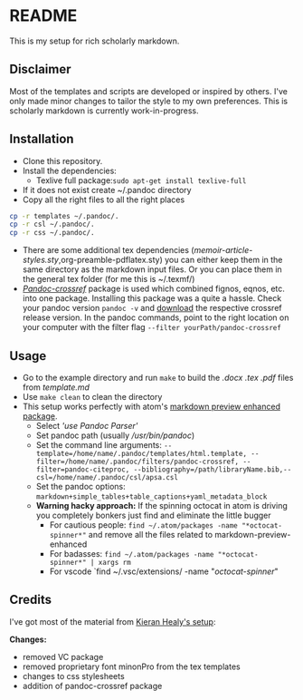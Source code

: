 # README
This is my setup for rich scholarly markdown.

## Disclaimer
Most of the templates and scripts are developed or inspired by others. I've only made minor changes to tailor the style to my own preferences. This is scholarly markdown is currently work-in-progress.

## Installation
* Clone this repository.
* Install the dependencies:
    * Texlive full package:`sudo apt-get install texlive-full`
* If it does not exist create ~/.pandoc directory
* Copy all the right files to all the right places

```bash
cp -r templates ~/.pandoc/.
cp -r csl ~/.pandoc/.
cp -r css ~/.pandoc/.
```
* There are some additional tex dependencies (*memoir-article-styles.sty*,org-preamble-pdflatex.sty) you can either keep them in the same directory as the markdown input files. Or you can place them in the general tex folder (for me this is ~/.texmf/)
* [*Pandoc-crossref*](https://github.com/lierdakil/pandoc-crossref) package is used which combined fignos, eqnos, etc. into one package. Installing this package was a quite a hassle. Check your pandoc version `pandoc -v` and [download](https://github.com/lierdakil/pandoc-crossref/releases) the respective crossref release version. In the pandoc commands, point to the right location on your computer with the filter flag `--filter yourPath/pandoc-crossref`

## Usage
* Go to the example directory and run `make` to build the *.docx .tex .pdf* files from *template.md* 
* Use `make clean` to clean the directory
* This setup works perfectly with atom's [markdown preview enhanced package](https://github.com/shd101wyy/markdown-preview-enhanced).
	* Select *'use Pandoc Parser'*
	* Set pandoc path (usually */usr/bin/pandoc*)
	* Set the command line arguments: `--template=/home/name/.pandoc/templates/html.template, --filter=/home/name/.pandoc/filters/pandoc-crossref, --filter=pandoc-citeproc, --bibliography=/path/libraryName.bib,--csl=/home/name/.pandoc/csl/apsa.csl`
	* Set the pandoc options: `markdown+simple_tables+table_captions+yaml_metadata_block`
	* **Warning hacky approach:** If the spinning octocat in atom is driving you completely bonkers just find and eliminate the little bugger
		* For cautious people: `find ~/.atom/packages -name "*octocat-spinner*"` and remove all the files related to markdown-preview-enhanced
		* For badasses: `find ~/.atom/packages -name "*octocat-spinner*" | xargs rm`
        * For vscode `find ~/.vsc/extensions/ -name "*octocat-spinner*"


## Credits
I've got most of the material from [Kieran Healy's setup](https://github.com/pandoc-scholar/pandoc-scholar):

**Changes:**
* removed VC package
* removed proprietary font minonPro from the tex templates
* changes to css stylesheets
* addition of pandoc-crossref package

